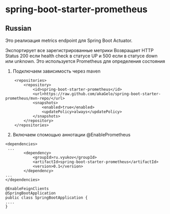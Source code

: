 # spring-boot-starter-prometheus

## Russian
Это реализация metrics endpoint для Spring Boot Actuator. 

Экспортирует все зарегистрированные метрики
Возвращает HTTP Status 200 если health check в статусе UP и 500 если в статусе down или unknown. Это используется Prometheus для определения состояния 


1. Подключаем зависимость через maven
```
	<repositories>
		<repository>
			<id>spring-boot-starter-prometheus</id>
			<url>https://raw.github.com/akaGelo/spring-boot-starter-prometheus/mvn-repo/</url>
			<snapshots>
				<enabled>true</enabled>
				<updatePolicy>always</updatePolicy>
			</snapshots>
		</repository>
	</repositories>
```

2. Включаем спомощью аннотации @EnablePrometheus

```
<dependencies>
 ...
		<dependency>
			<groupId>ru.vyukov</groupId>
			<artifactId>spring-boot-starter-prometheus</artifactId>
			<version>0.1</version>
		</dependency>
...
</dependencies>

```


```
@EnableFeignClients
@SpringBootApplication
public class SpringBootApplication {
....
}

```

